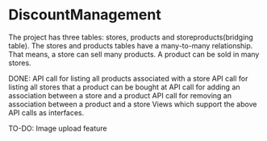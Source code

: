 # DiscountManagement
The project has three tables: stores, products and storeproducts(bridging table).
The stores and products tables have a many-to-many relationship. That means, a store can sell many products. A product can be sold in many stores.

DONE: 
API call for listing all products associated with a store
API call for listing all stores that a product can be bought at
API call for adding an association between a store and a product
API call for removing an association between a product and a store
Views which support the above API calls as interfaces.

TO-DO: Image upload feature
